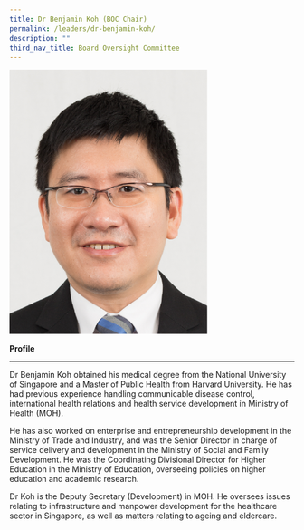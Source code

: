```yaml
---
title: Dr Benjamin Koh (BOC Chair)
permalink: /leaders/dr-benjamin-koh/
description: ""
third_nav_title: Board Oversight Committee
---
```

<img style="width:350px" src="/images/Leaders/dr%20benjamin%20koh.png">

**Profile**&nbsp;

* * *

Dr Benjamin Koh obtained his medical degree from the National University of Singapore and a Master of Public Health from Harvard University. He has had&nbsp;previous&nbsp;experience handling communicable disease control, international health relations and health service development in Ministry of Health (MOH).&nbsp;

He has also worked on enterprise and entrepreneurship development in the Ministry of Trade and&nbsp;Industry, and&nbsp;was the Senior Director in charge of service delivery and development in the Ministry of Social and Family Development. He was the Coordinating Divisional Director for Higher Education in the Ministry of Education, overseeing policies on higher education and academic research.&nbsp;

Dr Koh is the Deputy Secretary (Development) in MOH. He oversees issues relating to infrastructure and&nbsp;manpower&nbsp;development for the healthcare sector in Singapore, as well as matters relating to ageing and eldercare.